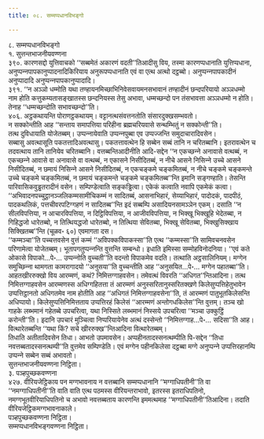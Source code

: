 ```yaml
---
title: ०८. सम्मप्पधानविभङ्गो

---
```

८. सम्मप्पधानविभङ्गो  
१. सुत्तन्तभाजनीयवण्णना  
३९०. कारणसद्दो युत्तिवाचको ‘‘सब्बमेतं अकारणं वदती’’तिआदीसु विय, तस्मा कारणप्पधानाति युत्तिप्पधाना, अनुप्पन्‍नपापकानुप्पादनादिकिरियाय अनुरूपप्पधानाति एवं वा एत्थ अत्थो दट्ठब्बो। अनुप्पन्‍नपापकादीनं अनुप्पादादि अनुप्पन्‍नपापकानुप्पादादि।  
३९१. ‘‘न अञ्‍ञो धम्मोति यथा तण्हायनमिच्छाभिनिवेसवायमनसभावानं तण्हादीनं छन्दपरियायो अञ्‍ञधम्मो नाम होति कत्तुकम्यतासङ्खातस्स छन्दनियस्स तेसु अभावा, धम्मच्छन्दो पन तंसभावत्ता अञ्‍ञधम्मो न होति। तेनाह ‘‘धम्मच्छन्दोति सभावच्छन्दो’’ति।  
४०६. अट्ठकथायन्ति पोराणट्ठकथायम्। वट्टानत्थसंवत्तनतोति संसारदुक्खसम्भवतो।  
न सक्‍कोन्तीति आह ‘‘सन्ताय समापत्तिया परिहीना ब्रह्मचरियवासे सन्थम्भितुं न सक्‍कोन्ती’’ति।  
तत्थ दुविधायाति योजेतब्बम्। उप्पन्‍नायेवाति उप्पन्‍नपुब्बा एव उप्पज्‍जन्ति समुदाचारादिवसेन।  
सब्बासु अवत्थासूति पकतत्तादिअवत्थासु। पकतत्तावत्थेन हि सब्बेन सब्बं तानि न चरितब्बानि। इतरावत्थेन च तदवत्थाय तानि तानियेव चरितब्बानि। वत्तब्बन्तिआदीनीति आदि-सद्देन ‘‘न एकच्छन्‍ने अनावासे वत्थब्बं, न एकच्छन्‍ने आवासे वा अनावासे वा वत्थब्बं, न एकासने निसीदितब्बं, न नीचे आसने निसिन्‍ने उच्‍चे आसने निसीदितब्बं, न छमायं निसिन्‍ने आसने निसीदितब्बं, न एकचङ्कमे चङ्कमितब्बं, न नीचे चङ्कमे चङ्कमन्ते उच्‍चे चङ्कमे चङ्कमितब्बं, न छमायं चङ्कमन्ते चङ्कमे चङ्कमितब्ब’’न्ति इमानि सङ्गण्हाति। तेसन्ति पारिवासिकवुड्ढतरादीनं वसेन। सम्पिण्डेत्वाति सङ्कड्ढित्वा। एकेकं कत्वाति नवापि एकमेकं कत्वा। ‘‘अभिवादनपच्‍चुट्ठानञ्‍जलिकम्मसामीचिकम्मं न सादितब्बं, आसनाभिहारं, सेय्याभिहारं, पादोदकं, पादपीठं, पादकथलिकं, पत्तचीवरपटिग्गहणं न सादितब्ब’’न्ति इदं सब्बम्पि असादियनसामञ्‍ञेन एकम्। दसाति ‘‘न सीलविपत्तिया, न आचारविपत्तिया, न दिट्ठिविपत्तिया, न आजीवविपत्तिया, न भिक्खू भिक्खूहि भेदेतब्बा, न गिहिद्धजो धारेतब्बो, न तित्थियद्धजो धारेतब्बो, न तित्थिया सेवितब्बा, भिक्खू सेवितब्बा, भिक्खुसिक्खाय सिक्खितब्ब’’न्ति (चूळव॰ ६०) एवमागता दस।  
‘‘कम्मञ्‍चा’’ति पच्‍चत्तवसेन वुत्तं कम्मं ‘‘अविपक्‍कविपाकस्सा’’ति एत्थ ‘‘कम्मस्सा’’ति सामिवचनवसेन परिणामेत्वा योजेतब्बम्। भूतापगतुप्पन्‍नन्ति वुत्तन्ति सम्बन्धो। इधाति इमिस्सा सम्मोहविनोदनिया। ‘‘एवं कते ओकासे विपाको…पे॰… उप्पन्‍नोति वुच्‍चती’’ति वदन्तो विपाकमेव वदति। तत्थाति अट्ठसालिनियम्। मग्गेन समुच्छिन्‍ना थामगता कामरागादयो ‘‘अनुसया’’ति वुच्‍चन्तीति आह ‘‘अनुसयित…पे॰… मग्गेन पहातब्बा’’ति।  
आहतखीररुक्खो विय आरम्मणं, कथं? निमित्तग्गाहवसेन। तमेवत्थं विवरति ‘‘अधिगत’’न्तिआदिना। तत्थ निमित्तग्गाहवसेन आरम्मणस्स अधिग्गहितत्ता तं आरम्मणं अनुस्सरितानुस्सरितक्खणे किलेसुप्पत्तिहेतुभावेन उप्पत्तिट्ठानतो अधिगतमेव नाम होतीति आह ‘‘अधिगतं निमित्तग्गाहवसेना’’ति, तं आरम्मणं पातुभूतकिलेसन्ति अधिप्पायो। किलेसुप्पत्तिनिमित्तताय उप्पत्तिरहं किलेसं ‘‘आरम्मणं अन्तोगधकिलेस’’न्ति वुत्तम्। तञ्‍च खो गाहके लब्भमानं गहेतब्बे उपचरित्वा, यथा निस्सिते लब्भमानं निस्सये उपचरित्वा ‘‘मञ्‍चा उक्‍कुट्ठिं करोन्ती’’ति। इदानि उपचारं मुञ्‍चित्वा निप्परियायेनेव अत्थं दस्सेन्तो ‘‘निमित्तग्गाह…पे॰… सदिसा’’ति आह। वित्थारेतब्बन्ति ‘‘यथा किं? सचे खीररुक्ख’’न्तिआदिना वित्थारेतब्बम्।  
तिधाति अतीतादिवसेन तिधा। आभतो उपमावसेन। अप्पहीनतादस्सनत्थम्पीति पि-सद्देन ‘‘तिधा नवत्तब्बतादस्सनत्थम्पी’’ति वुत्तमेव सम्पिण्डेति। एवं मग्गेन पहीनकिलेसा दट्ठब्बा मग्गे अनुप्पन्‍ने उप्पत्तिरहानम्पि उप्पन्‍ने सब्बेन सब्बं अभावतो।  
सुत्तन्तभाजनीयवण्णना निट्ठिता।  
३. पञ्हपुच्छकवण्णना  
४२७. वीरियजेट्ठिकाय पन मग्गभावनाय न वत्तब्बानि सम्मप्पधानानि ‘‘मग्गाधिपतीनी’’ति वा ‘‘नमग्गाधिपतीनी’’ति वाति वाति एत्थ पठमस्स वीरियन्तराभावो, इतरस्स इतराधिपतिनो, नमग्गभूतवीरियाधिपतिनो च अभावो नवत्तब्बताय कारणन्ति इममत्थमाह ‘‘मग्गाधिपतीनी’’तिआदिना। तदाति वीरियजेट्ठिकमग्गभावनाकाले।  
पञ्हपुच्छकवण्णना निट्ठिता।  
सम्मप्पधानविभङ्गवण्णना निट्ठिता।  